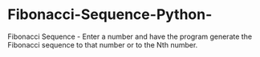# Fibonacci-Sequence-Python-
Fibonacci Sequence - Enter a number and have the program generate the Fibonacci sequence to that number or to the Nth number.

